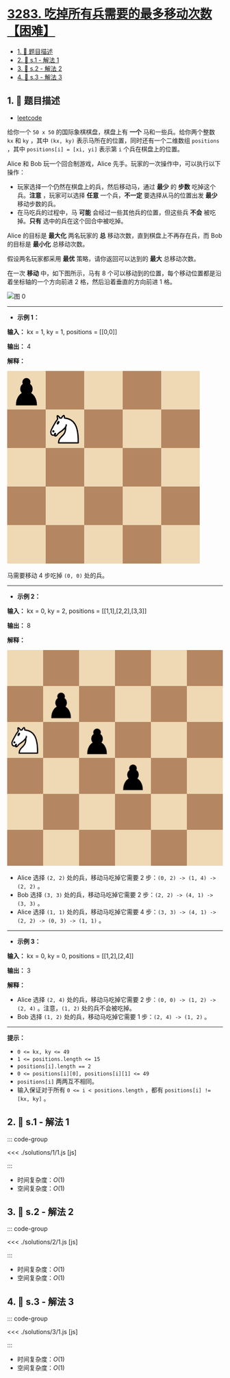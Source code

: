 # [3283. 吃掉所有兵需要的最多移动次数【困难】](https://github.com/tnotesjs/TNotes.leetcode/tree/main/notes/3283.%20%E5%90%83%E6%8E%89%E6%89%80%E6%9C%89%E5%85%B5%E9%9C%80%E8%A6%81%E7%9A%84%E6%9C%80%E5%A4%9A%E7%A7%BB%E5%8A%A8%E6%AC%A1%E6%95%B0%E3%80%90%E5%9B%B0%E9%9A%BE%E3%80%91)

<!-- region:toc -->

- [1. 📝 题目描述](#1--题目描述)
- [2. 🎯 s.1 - 解法 1](#2--s1---解法-1)
- [3. 🎯 s.2 - 解法 2](#3--s2---解法-2)
- [4. 🎯 s.3 - 解法 3](#4--s3---解法-3)

<!-- endregion:toc -->

## 1. 📝 题目描述

- [leetcode](https://leetcode.cn/problems/maximum-number-of-moves-to-kill-all-pawns/)

给你一个 `50 x 50` 的国际象棋棋盘，棋盘上有 **一个** 马和一些兵。给你两个整数 `kx` 和 `ky` ，其中 `(kx, ky)` 表示马所在的位置，同时还有一个二维数组 `positions` ，其中 `positions[i] = [xi, yi]` 表示第 `i` 个兵在棋盘上的位置。

Alice 和 Bob 玩一个回合制游戏，Alice 先手。玩家的一次操作中，可以执行以下操作：

- 玩家选择一个仍然在棋盘上的兵，然后移动马，通过 **最少** 的 **步数** 吃掉这个兵。**注意** ，玩家可以选择 **任意** 一个兵，**不一定** 要选择从马的位置出发 **最少** 移动步数的兵。
- 在马吃兵的过程中，马 **可能** 会经过一些其他兵的位置，但这些兵 **不会** 被吃掉。**只有** 选中的兵在这个回合中被吃掉。

Alice 的目标是 **最大化** 两名玩家的 **总** 移动次数，直到棋盘上不再存在兵，而 Bob 的目标是 **最小化** 总移动次数。

假设两名玩家都采用 **最优** 策略，请你返回可以达到的 **最大** 总移动次数。

在一次 **移动** 中，如下图所示，马有 8 个可以移动到的位置，每个移动位置都是沿着坐标轴的一个方向前进 2 格，然后沿着垂直的方向前进 1 格。

![图 0](https://cdn.jsdelivr.net/gh/tnotesjs/imgs@main/2025-09-29-20-56-02.png)

---

- **示例 1：**

**输入：** kx = 1, ky = 1, positions = [[0,0]]

**输出：** 4

**解释：**

![gif](./assets/1.gif)

马需要移动 4 步吃掉 `(0, 0)` 处的兵。

---

- **示例 2：**

**输入：** kx = 0, ky = 2, positions = [[1,1],[2,2],[3,3]]

**输出：** 8

**解释：**

![gif](./assets/2.gif)

- Alice 选择 `(2, 2)` 处的兵，移动马吃掉它需要 2 步：`(0, 2) -> (1, 4) -> (2, 2)` 。
- Bob 选择 `(3, 3)` 处的兵，移动马吃掉它需要 2 步：`(2, 2) -> (4, 1) -> (3, 3)` 。
- Alice 选择 `(1, 1)` 处的兵，移动马吃掉它需要 4 步：`(3, 3) -> (4, 1) -> (2, 2) -> (0, 3) -> (1, 1)` 。

---

- **示例 3：**

**输入：** kx = 0, ky = 0, positions = [[1,2],[2,4]]

**输出：** 3

**解释：**

- Alice 选择 `(2, 4)` 处的兵，移动马吃掉它需要 2 步：`(0, 0) -> (1, 2) -> (2, 4)` 。注意，`(1, 2)` 处的兵不会被吃掉。
- Bob 选择 `(1, 2)` 处的兵，移动马吃掉它需要 1 步：`(2, 4) -> (1, 2)` 。

---

**提示：**

- `0 <= kx, ky <= 49`
- `1 <= positions.length <= 15`
- `positions[i].length == 2`
- `0 <= positions[i][0], positions[i][1] <= 49`
- `positions[i]` 两两互不相同。
- 输入保证对于所有 `0 <= i < positions.length` ，都有 `positions[i] != [kx, ky]` 。

## 2. 🎯 s.1 - 解法 1

::: code-group

<<< ./solutions/1/1.js [js]

:::

- 时间复杂度：$O(1)$
- 空间复杂度：$O(1)$

## 3. 🎯 s.2 - 解法 2

::: code-group

<<< ./solutions/2/1.js [js]

:::

- 时间复杂度：$O(1)$
- 空间复杂度：$O(1)$

## 4. 🎯 s.3 - 解法 3

::: code-group

<<< ./solutions/3/1.js [js]

:::

- 时间复杂度：$O(1)$
- 空间复杂度：$O(1)$
